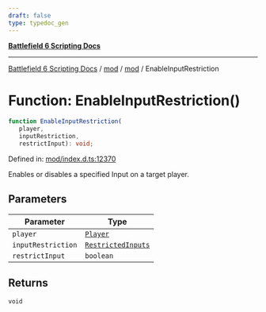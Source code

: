 ```yaml
---
draft: false
type: typedoc_gen
---
```


[**Battlefield 6 Scripting Docs**](../../../_index.md)

***

[Battlefield 6 Scripting Docs](../../../_index.md) / [mod](../../_index.md) / [mod](../_index.md) / EnableInputRestriction

# Function: EnableInputRestriction()

```ts
function EnableInputRestriction(
   player, 
   inputRestriction, 
   restrictInput): void;
```

Defined in: [mod/index.d.ts:12370](https://github.com/battlefield-portal-community/portal-docs/blob/6d87e21c5922a3efb03c634dbe98e5fe6e797672/generators/santiago/mod/index.d.ts#L12370)

Enables or disables a specified Input on a target player.

## Parameters

| Parameter | Type |
| ------ | ------ |
| `player` | [`Player`](../Player/_index.md) |
| `inputRestriction` | [`RestrictedInputs`](../RestrictedInputs/_index.md) |
| `restrictInput` | `boolean` |

## Returns

`void`
